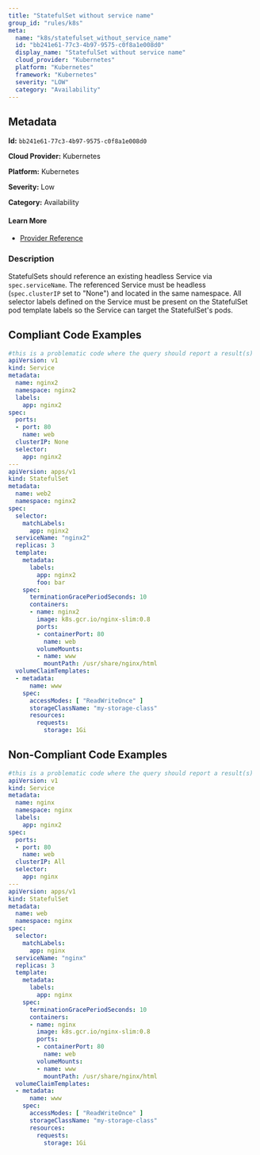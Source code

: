 ```yaml
---
title: "StatefulSet without service name"
group_id: "rules/k8s"
meta:
  name: "k8s/statefulset_without_service_name"
  id: "bb241e61-77c3-4b97-9575-c0f8a1e008d0"
  display_name: "StatefulSet without service name"
  cloud_provider: "Kubernetes"
  platform: "Kubernetes"
  framework: "Kubernetes"
  severity: "LOW"
  category: "Availability"
---
```

## Metadata

**Id:** `bb241e61-77c3-4b97-9575-c0f8a1e008d0`

**Cloud Provider:** Kubernetes

**Platform:** Kubernetes

**Severity:** Low

**Category:** Availability

#### Learn More

 - [Provider Reference](https://kubernetes.io/docs/concepts/workloads/controllers/statefulset/)

### Description

 StatefulSets should reference an existing headless Service via `spec.serviceName`. The referenced Service must be headless (`spec.clusterIP` set to "None") and located in the same namespace. All selector labels defined on the Service must be present on the StatefulSet pod template labels so the Service can target the StatefulSet's pods.


## Compliant Code Examples
```yaml
#this is a problematic code where the query should report a result(s)
apiVersion: v1
kind: Service
metadata:
  name: nginx2
  namespace: nginx2
  labels:
    app: nginx2
spec:
  ports:
  - port: 80
    name: web
  clusterIP: None
  selector:
    app: nginx2
---
apiVersion: apps/v1
kind: StatefulSet
metadata:
  name: web2
  namespace: nginx2
spec:
  selector:
    matchLabels:
      app: nginx2
  serviceName: "nginx2"
  replicas: 3
  template:
    metadata:
      labels:
        app: nginx2
        foo: bar
    spec:
      terminationGracePeriodSeconds: 10
      containers:
      - name: nginx2
        image: k8s.gcr.io/nginx-slim:0.8
        ports:
        - containerPort: 80
          name: web
        volumeMounts:
        - name: www
          mountPath: /usr/share/nginx/html
  volumeClaimTemplates:
  - metadata:
      name: www
    spec:
      accessModes: [ "ReadWriteOnce" ]
      storageClassName: "my-storage-class"
      resources:
        requests:
          storage: 1Gi

```
## Non-Compliant Code Examples
```yaml
#this is a problematic code where the query should report a result(s)
apiVersion: v1
kind: Service
metadata:
  name: nginx
  namespace: nginx
  labels:
    app: nginx2
spec:
  ports:
  - port: 80
    name: web
  clusterIP: All
  selector:
    app: nginx
---
apiVersion: apps/v1
kind: StatefulSet
metadata:
  name: web
  namespace: nginx
spec:
  selector:
    matchLabels:
      app: nginx
  serviceName: "nginx"
  replicas: 3
  template:
    metadata:
      labels:
        app: nginx
    spec:
      terminationGracePeriodSeconds: 10
      containers:
      - name: nginx
        image: k8s.gcr.io/nginx-slim:0.8
        ports:
        - containerPort: 80
          name: web
        volumeMounts:
        - name: www
          mountPath: /usr/share/nginx/html
  volumeClaimTemplates:
  - metadata:
      name: www
    spec:
      accessModes: [ "ReadWriteOnce" ]
      storageClassName: "my-storage-class"
      resources:
        requests:
          storage: 1Gi

```